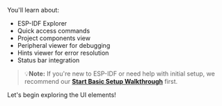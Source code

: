 You'll learn about:

- ESP-IDF Explorer
- Quick access commands
- Project components view
- Peripheral viewer for debugging
- Hints viewer for error resolution
- Status bar integration

> 💡**Note:** If you're new to ESP-IDF or need help with initial setup, we recommend our **[Start Basic Setup Walkthrough](command:workbench.action.openWalkthrough?%22espressif.esp-idf-extension%23espIdf.walkthrough.basic-usage%22)** first.

Let's begin exploring the UI elements!
